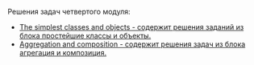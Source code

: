Решения задач четвертого модуля:
- [The simplest classes and objects - содержит решения заданий из блока простейшие классы и объекты.](https://github.com/nearbyall/Introduction_To_Java_Online/tree/master/Programming%20with%20classes/The%20simplest%20classes%20and%20objects)
- [Aggregation and composition - содержит решения задач из блока агрегация и композиция.](https://github.com/nearbyall/Introduction_To_Java_Online/tree/master/Programming%20with%20classes/Aggregation%20and%20composition)
